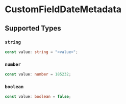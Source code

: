 # CustomFieldDateMetadata


## Supported Types

### `string`

```typescript
const value: string = "<value>";
```

### `number`

```typescript
const value: number = 185232;
```

### `boolean`

```typescript
const value: boolean = false;
```

